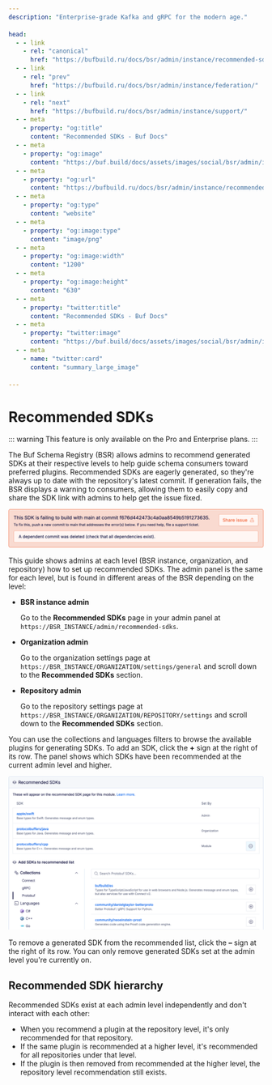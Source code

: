 ```yaml
---
description: "Enterprise-grade Kafka and gRPC for the modern age."

head:
  - - link
    - rel: "canonical"
      href: "https://bufbuild.ru/docs/bsr/admin/instance/recommended-sdks/"
  - - link
    - rel: "prev"
      href: "https://bufbuild.ru/docs/bsr/admin/instance/federation/"
  - - link
    - rel: "next"
      href: "https://bufbuild.ru/docs/bsr/admin/instance/support/"
  - - meta
    - property: "og:title"
      content: "Recommended SDKs - Buf Docs"
  - - meta
    - property: "og:image"
      content: "https://buf.build/docs/assets/images/social/bsr/admin/instance/recommended-sdks.png"
  - - meta
    - property: "og:url"
      content: "https://bufbuild.ru/docs/bsr/admin/instance/recommended-sdks/"
  - - meta
    - property: "og:type"
      content: "website"
  - - meta
    - property: "og:image:type"
      content: "image/png"
  - - meta
    - property: "og:image:width"
      content: "1200"
  - - meta
    - property: "og:image:height"
      content: "630"
  - - meta
    - property: "twitter:title"
      content: "Recommended SDKs - Buf Docs"
  - - meta
    - property: "twitter:image"
      content: "https://buf.build/docs/assets/images/social/bsr/admin/instance/recommended-sdks.png"
  - - meta
    - name: "twitter:card"
      content: "summary_large_image"

---
```


# Recommended SDKs

::: warning
This feature is only available on the Pro and Enterprise plans.
:::

The Buf Schema Registry (BSR) allows admins to recommend generated SDKs at their respective levels to help guide schema consumers toward preferred plugins. Recommended SDKs are eagerly generated, so they're always up to date with the repository's latest commit. If generation fails, the BSR displays a warning to consumers, allowing them to easily copy and share the SDK link with admins to help get the issue fixed.

![Example of a recommended SDK with an error message](../../../../images/bsr/sdks/sdk-recommended-error.png)

This guide shows admins at each level (BSR instance, organization, and repository) how to set up recommended SDKs. The admin panel is the same for each level, but is found in different areas of the BSR depending on the level:

- **BSR instance admin**

  Go to the **Recommended SDKs** page in your admin panel at `https://BSR_INSTANCE/admin/recommended-sdks`.

- **Organization admin**

  Go to the organization settings page at `https://BSR_INSTANCE/ORGANIZATION/settings/general` and scroll down to the **Recommended SDKs** section.

- **Repository admin**

  Go to the repository settings page at `https://BSR_INSTANCE/ORGANIZATION/REPOSITORY/settings` and scroll down to the **Recommended SDKs** section.

You can use the collections and languages filters to browse the available plugins for generating SDKs. To add an SDK, click the **+** sign at the right of its row. The panel shows which SDKs have been recommended at the current admin level and higher.

![Screenshot of admin screen showing three recommended SDKs](../../../../images/bsr/sdks/sdk-recommended-admin.png)

To remove a generated SDK from the recommended list, click the **–** sign at the right of its row. You can only remove generated SDKs set at the admin level you're currently on.

## Recommended SDK hierarchy

Recommended SDKs exist at each admin level independently and don't interact with each other:

- When you recommend a plugin at the repository level, it's only recommended for that repository.
- If the same plugin is recommended at a higher level, it's recommended for all repositories under that level.
- If the plugin is then removed from recommended at the higher level, the repository level recommendation still exists.
